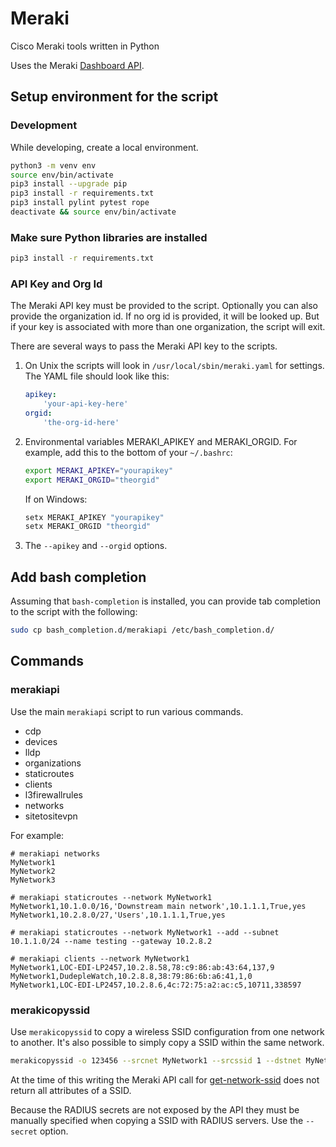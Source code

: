 # Meraki

Cisco Meraki tools written in Python

Uses the Meraki [Dashboard API](https://dashboard.meraki.com/api_docs).

## Setup environment for the script

### Development

While developing, create a local environment.

```bash
python3 -m venv env
source env/bin/activate
pip3 install --upgrade pip
pip3 install -r requirements.txt
pip3 install pylint pytest rope
deactivate && source env/bin/activate
```

### Make sure Python libraries are installed

```bash
pip3 install -r requirements.txt
```

### API Key and Org Id

The Meraki API key must be provided to the script.  Optionally you
can also provide the organization id.  If no org id is provided, it
will be looked up.  But if your key is associated with more than one
organization, the script will exit.

There are several ways to pass the Meraki API key to the scripts.

1. On Unix the scripts will look in `/usr/local/sbin/meraki.yaml`
for settings.
The YAML file should look like this:

    ```yaml
    apikey:
        'your-api-key-here'
    orgid:
        'the-org-id-here'
    ```

1. Environmental variables MERAKI_APIKEY and MERAKI_ORGID.  For example, add this
to the bottom of your `~/.bashrc`:

    ```bash
    export MERAKI_APIKEY="yourapikey"
    export MERAKI_ORGID="theorgid"
    ```

    If on Windows:

    ```cmd
    setx MERAKI_APIKEY "yourapikey"
    setx MERAKI_ORGID "theorgid"
    ```

1. The `--apikey` and `--orgid` options.

## Add bash completion

Assuming that `bash-completion` is installed, you can provide
tab completion to the script with the following:

```bash
sudo cp bash_completion.d/merakiapi /etc/bash_completion.d/
```

## Commands

### merakiapi

Use the main `merakiapi` script to run various commands.

- cdp
- devices
- lldp
- organizations
- staticroutes
- clients
- l3firewallrules
- networks
- sitetositevpn

For example:

```csv
# merakiapi networks
MyNetwork1
MyNetwork2
MyNetwork3

# merakiapi staticroutes --network MyNetwork1
MyNetwork1,10.1.0.0/16,'Downstream main network',10.1.1.1,True,yes
MyNetwork1,10.2.8.0/27,'Users',10.1.1.1,True,yes

# merakiapi staticroutes --network MyNetwork1 --add --subnet 10.1.1.0/24 --name testing --gateway 10.2.8.2

# merakiapi clients --network MyNetwork1
MyNetwork1,LOC-EDI-LP2457,10.2.8.58,78:c9:86:ab:43:64,137,9
MyNetwork1,DudepleWatch,10.2.8.8,38:79:86:6b:a6:41,1,0
MyNetwork1,LOC-EDI-LP2457,10.2.8.6,4c:72:75:a2:ac:c5,10711,338597
```

### merakicopyssid

Use `merakicopyssid` to copy a wireless SSID configuration from one network
to another.  It's also possible to simply copy a SSID within the same
network.

```bash
merakicopyssid -o 123456 --srcnet MyNetwork1 --srcssid 1 --dstnet MyNetwork2 --dstssid 0
```

At the time of this writing the Meraki API call for
[get-network-ssid](https://developer.cisco.com/meraki/api/#!get-network-ssid)
does not return all attributes of a SSID.

Because the RADIUS secrets are not exposed by the API they must be manually
specified when copying a SSID with RADIUS servers.   Use the `--secret` option.

